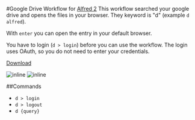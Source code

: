#Google Drive Workflow for [Alfred 2](http://www.alfredapp.com/)
This workflow searched your google drive and opens the files in your browser. They keyword is "d" (example ```d alfred```).

With ```enter``` you can open the entry in your default browser.

You have to login (```d > login```) before you can use the workflow. The login uses OAuth, so you do not need to enter your credentials.

[Download](https://github.com/packal/repository/raw/master/com.drive.azai91/google_drive.alfredworkflow)

![inline](./assets/screenshot_1.png)
![inline](./assets/screenshot_2.png)

##Commands
- ```d > login```
- ```d > logout```
- ```d {query}```
